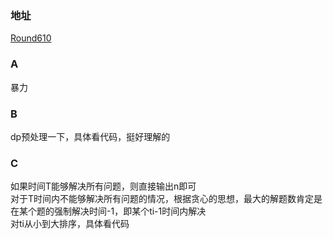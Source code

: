### 地址
[Round610](https://codeforces.com/contest/1282)

### A
暴力

### B
dp预处理一下，具体看代码，挺好理解的

### C
如果时间T能够解决所有问题，则直接输出n即可  
对于T时间内不能够解决所有问题的情况，根据贪心的思想，最大的解题数肯定是在某个题的强制解决时间-1，即某个ti-1时间内解决  
对ti从小到大排序，具体看代码
